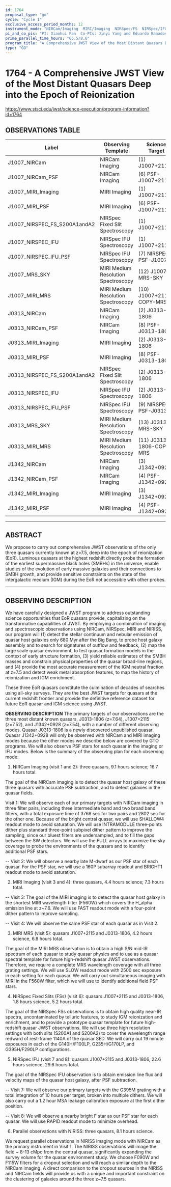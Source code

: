 ```yaml
---
id: 1764
proposal_type: "go"
cycle: "Cycle 1"
exclusive_access_period_months: 12
instrument_mode: "NIRCam/Imaging  MIRI/Imaging  NIRSpec/FS  NIRSpec/IFU MIRI/MRS"
pi_and_co_pis: "PI: Xiaohui Fan  Co-PIs: Jinyi Yang and Eduardo Banados"
prime_parallel_time_hours: "65.5/8.6"
program_title: "A Comprehensive JWST View of the Most Distant Quasars Deep into the Epoch of Reionization"
type: "GO"
---
```

# 1764 - A Comprehensive JWST View of the Most Distant Quasars Deep into the Epoch of Reionization
https://www.stsci.edu/jwst/science-execution/program-information?id=1764
## OBSERVATIONS TABLE
| Label                             | Observing Template              | Science Target          |
|-----------------------------------|---------------------------------|-------------------------|
| J1007_NIRCam                      | NIRCam Imaging                  | (1) J1007+2115          |
| J1007_NIRCam_PSF                  | NIRCam Imaging                  | (6) PSF-J1007+2115      |
| J1007_MIRI_Imaging                | MIRI Imaging                    | (1) J1007+2115          |
| J1007_MIRI_PSF                    | MIRI Imaging                    | (6) PSF-J1007+2115      |
| J1007_NIRSPEC_FS_S200A1andA2      | NIRSpec Fixed Slit Spectroscopy | (1) J1007+2115          |
| J1007_NIRSPEC_IFU                 | NIRSpec IFU Spectroscopy        | (1) J1007+2115          |
| J1007_NIRSPEC_IFU_PSF             | NIRSpec IFU Spectroscopy        | (7) NIRSPEC-PSF-J1007   |
| J1007_MRS_SKY                     | MIRI Medium Resolution Spectroscopy | (12) J1007-MRS-SKY      |
| J1007_MIRI_MRS                    | MIRI Medium Resolution Spectroscopy | (10) J1007+2115-COPY-MRS |
| J0313_NIRCam                      | NIRCam Imaging                  | (2) J0313-1806          |
| J0313_NIRCam_PSF                  | NIRCam Imaging                  | (8) PSF-J0313-1806      |
| J0313_MIRI_Imaging                | MIRI Imaging                    | (2) J0313-1806          |
| J0313_MIRI_PSF                    | MIRI Imaging                    | (8) PSF-J0313-1806      |
| J0313_NIRSPEC_FS_S200A1andA2      | NIRSpec Fixed Slit Spectroscopy | (2) J0313-1806          |
| J0313_NIRSPEC_IFU                 | NIRSpec IFU Spectroscopy        | (2) J0313-1806          |
| J0313_NIRSPEC_IFU_PSF             | NIRSpec IFU Spectroscopy        | (9) NIRSPEC-PSF-J0313   |
| J0313_MRS_SKY                     | MIRI Medium Resolution Spectroscopy | (13) J0313-MRS-SKY      |
| J0313_MIRI_MRS                    | MIRI Medium Resolution Spectroscopy | (11) J0313-1806-COPY-MRS |
| J1342_NIRCam                      | NIRCam Imaging                  | (3) J1342+0928          |
| J1342_NIRCam_PSF                  | NIRCam Imaging                  | (4) PSF-J1342+0928      |
| J1342_MIRI_Imaging                | MIRI Imaging                    | (3) J1342+0928          |
| J1342_MIRI_PSF                    | MIRI Imaging                    | (4) PSF-J1342+0928      |

---

## ABSTRACT

We propose to carry out comprehensive JWST observations of the only three quasars currently known at z>7.5, deep into the epoch of reionization (EoR). Luminous quasars at the highest redshift directly probe the formation of the earliest supermassive black holes (SMBHs) in the universe, enable studies of the evolution of early massive galaxies and their connections to SMBH growth, and provide sensitive constraints on the state of the intergalactic medium (IGM) during the EoR not accessible with other probes.

---

## OBSERVING DESCRIPTION

We have carefully designed a JWST program to address outstanding science opportunities that EoR quasars provide, capitalizing on the transformative capabilities of JWST. By employing a combination of imaging and spectroscopic observations using NIRCam, NIRSpec, MIRI and NIRISS, our program will (1) detect the stellar continuum and nebular emission of quasar host galaxies only 680 Myr after the Big Bang, to probe host galaxy assembly and to search for signatures of outflow and feedback, (2) map the large scale quasar environment, to test quasar formation models in the context of early structure formation, (3) yield reliable estimates of the SMBH masses and constrain physical properties of the quasar broad-line regions, and (4) provide the most accurate measurement of the IGM neutral fraction at z=7.5 and detect weak metal absorption features, to map the history of reionization and IGM enrichment.

These three EoR quasars constitute the culmination of decades of searches using all-sky surveys. They are the best JWST targets for quasars at the current redshift frontier and provide the definitive reference dataset for future EoR quasar and IGM science using JWST.

**OBSERVING DESCRIPTION**
The primary targets of our observations are the three most distant known quasars, J0313-1806 (z=7.64), J1007+2115 (z=7.52), and J1342+0928 (z=7.54), with a number of different observing modes. Quasar J0313-1806 is a newly discovered unpublished quasar. Quasar J1342+0928 will only be observed with NIRCam and MIRI imaging modes because the other modes we describe below are covered by GTO programs. We will also observe PSF stars for each quasar in the imaging or IFU modes. Below is the summary of the observing plan for each observing mode:

1. NIRCam Imaging (visit 1 and 2): three quasars, 9.1 hours science; 16.7 hours total.

The goal of the NIRCam imaging is to detect the quasar host galaxy of these three quasars with accurate PSF subtraction, and to detect galaxies in the quasar fields.

Visit 1: We will observe each of our primary targets with NIRCam imaging in three filter pairs, including three intermediate band and two broad band filters, with a total exposure time of 3768 sec for two pairs and 2802 sec for the other one. Because of the bright central quasar, we will use SHALLOW4 readout mode to avoid saturation. We will use INTRAMODULE three-points dither plus standard three-point subpixel dither pattern to improve the sampling, since our bluest filters are undersampled, and to fill the gaps between the SW detectors. We will use the FULL arrays to maximize the sky coverage to probe the environments of the quasars and to identify additional PSF stars.

-- Visit 2: We will observe a nearby late M-dwarf as our PSF star of each quasar. For the PSF star, we will use a 160P subarray readout and BRIGHT1 readout mode to avoid saturation.

2. MIRI Imaging (visit 3 and 4): three quasars, 4.4 hours science; 7.3 hours total.

-- Visit 3: The goal of the MIRI imaging is to detect the quasar host galaxy in the shortest MIRI wavelength filter (F560W) which covers the H_alpha emission line at z~7.6. We will use FAST readout mode with a four-point dither pattern to improve sampling.

-- Visit 4: We will observe the same PSF star of each quasar as in Visit 2.

3. MIRI MRS (visit 5): quasars J1007+2115 and J0313-1806, 4.2 hours science, 6.8 hours total.

The goal of the MIRI MRS observation is to obtain a high S/N mid-IR spectrum of each quasar to study quasar physics and to use as a quasar spectral template for future high-redshift quasar JWST observations. Therefore, we require a complete MRS wavelength coverage with all three grating settings. We will use SLOW readout mode with 2500 sec exposure in each setting for each quasar. We will carry out simultaneous imaging with MIRI in the F560W filter, which we will use to identify additional field PSF stars.

4. NIRSpec Fixed Slits (FSs) (visit 6): quasars J1007+2115 and J0313-1806, 1.8 hours science, 5.2 hours total.

The goal of the NIRSpec FSs observations is to obtain high quality near-IR spectra, uncontaminated by telluric features, to study IGM reionization and enrichment, and to provide a prototype quasar template for future high-redshift quasar JWST observations. We will use three high resolution settings with both slits (S200A1 and S200A2) to cover the wavelength range redward of rest-frame 1140A of the quasar SED. We will carry out 19 minute exposures in each of the G140H/F100LP, G235H/G170LP, and G395H/F290LP configurations.

5. NIRSpec IFU (visit 7 and 8): quasars J1007+2115 and J0313-1806, 22.6 hours science, 29.6 hours total.

The goal of the NIRSpec IFU observation is to obtain emission line flux and velocity maps of the quasar host galaxy, after PSF subtraction.

-- Visit 7: We will observe our primary targets with the G395M grating with a total integration of 10 hours per target, broken into multiple dithers. We will also carry out a 1.2 hour MSA leakage calibration exposure at the first dither position.

-- Visit 8: We will observe a nearby bright F star as our PSF star for each quasar. We will use RAPID readout mode to minimize overhead.

6. Parallel observations with NIRISS: three quasars, 8.1 hours science.

We request parallel observations in NIRISS imaging mode with NIRCam as the primary instrument in Visit 1. The NIRISS observations will image the field ~ 8-13 cMpc from the central quasar, significantly expanding the survey volume for the quasar environment study. We choose F090W and F115W filters for a dropout selection and will reach a similar depth to the NIRCam imaging. A direct comparison to the dropout sources in the NIRISS and NIRCam fields will provide us with a unique and important constraint on the clustering of galaxies around the three z~7.5 quasars.